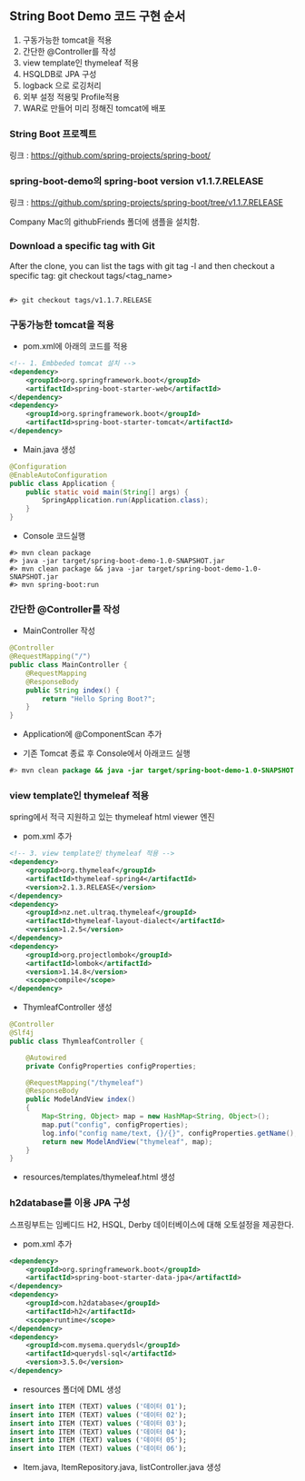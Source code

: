## String Boot Demo 코드 구현 순서

1. 구동가능한 tomcat을 적용
2. 간단한 @Controller를 작성
3. view template인 thymeleaf 적용
4. HSQLDB로 JPA 구성
5. logback 으로 로깅처리
6. 외부 설정 적용및 Profile적용
7. WAR로 만들어 미리 정해진 tomcat에 배포

### String Boot 프로젝트

링크 : https://github.com/spring-projects/spring-boot/

### spring-boot-demo의 spring-boot version v1.1.7.RELEASE

링크 : https://github.com/spring-projects/spring-boot/tree/v1.1.7.RELEASE

Company Mac의 githubFriends 폴더에 샘플을 설치함.

### Download a specific tag with Git

After the clone, you can list the tags with git tag -l and then checkout a specific tag: git checkout tags/<tag_name>

``` console

#> git checkout tags/v1.1.7.RELEASE

```

### 구동가능한 tomcat을 적용

* pom.xml에 아래의 코드를 적용

``` xml
<!-- 1. Embbeded tomcat 설치 -->
<dependency>
    <groupId>org.springframework.boot</groupId>
    <artifactId>spring-boot-starter-web</artifactId>
</dependency>
<dependency>
    <groupId>org.springframework.boot</groupId>
    <artifactId>spring-boot-starter-tomcat</artifactId>
</dependency>
```

* Main.java 생성

``` java
@Configuration
@EnableAutoConfiguration
public class Application {
    public static void main(String[] args) {
        SpringApplication.run(Application.class);
    }
}
```

* Console 코드실행

``` console
#> mvn clean package
#> java -jar target/spring-boot-demo-1.0-SNAPSHOT.jar
#> mvn clean package && java -jar target/spring-boot-demo-1.0-SNAPSHOT.jar
#> mvn spring-boot:run
```

### 간단한 @Controller를 작성

* MainController 작성

``` java
@Controller
@RequestMapping("/")
public class MainController {
    @RequestMapping
    @ResponseBody
    public String index() {
        return "Hello Spring Boot?";
    }
}
```

* Application에 @ComponentScan 추가

* 기존 Tomcat 종료 후 Console에서 아래코드 실행

``` java
#> mvn clean package && java -jar target/spring-boot-demo-1.0-SNAPSHOT.jar
```

### view template인 thymeleaf 적용

spring에서 적극 지원하고 있는 thymeleaf html viewer 엔진

* pom.xml 추가

``` xml
<!-- 3. view template인 thymeleaf 적용 -->
<dependency>
    <groupId>org.thymeleaf</groupId>
    <artifactId>thymeleaf-spring4</artifactId>
    <version>2.1.3.RELEASE</version>
</dependency>
<dependency>
    <groupId>nz.net.ultraq.thymeleaf</groupId>
    <artifactId>thymeleaf-layout-dialect</artifactId>
    <version>1.2.5</version>
</dependency>
<dependency>
    <groupId>org.projectlombok</groupId>
    <artifactId>lombok</artifactId>
    <version>1.14.8</version>
    <scope>compile</scope>
</dependency>
```
* ThymleafController 생성

``` java
@Controller
@Slf4j
public class ThymleafController {

    @Autowired
    private ConfigProperties configProperties;

    @RequestMapping("/thymeleaf")
    @ResponseBody
    public ModelAndView index()
    {
        Map<String, Object> map = new HashMap<String, Object>();
        map.put("config", configProperties);
        log.info("config name/text, {}/{}", configProperties.getName(), configProperties.getText());
        return new ModelAndView("thymeleaf", map);
    }
}
```

* resources/templates/thymeleaf.html 생성


### h2database를 이용 JPA 구성

스프링부트는 임베디드 H2, HSQL, Derby 데이터베이스에 대해 오토설정을 제공한다.

* pom.xml 추가

``` xml
<dependency>
    <groupId>org.springframework.boot</groupId>
    <artifactId>spring-boot-starter-data-jpa</artifactId>
</dependency>
<dependency>
    <groupId>com.h2database</groupId>
    <artifactId>h2</artifactId>
    <scope>runtime</scope>
</dependency>
<dependency>
    <groupId>com.mysema.querydsl</groupId>
    <artifactId>querydsl-sql</artifactId>
    <version>3.5.0</version>
</dependency>
```

* resources 폴더에 DML 생성

``` sql
insert into ITEM (TEXT) values ('데이터 01');
insert into ITEM (TEXT) values ('데이터 02');
insert into ITEM (TEXT) values ('데이터 03');
insert into ITEM (TEXT) values ('데이터 04');
insert into ITEM (TEXT) values ('데이터 05');
insert into ITEM (TEXT) values ('데이터 06');
```

* Item.java, ItemRepository.java, listController.java 생성
